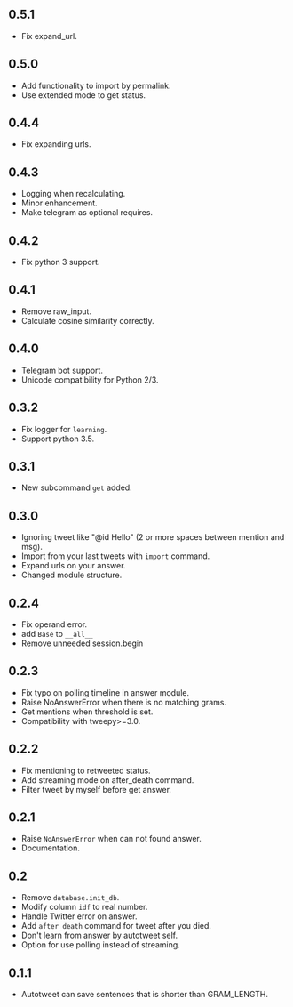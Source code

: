 0.5.1
-----

- Fix expand_url.


0.5.0
-----

- Add functionality to import by permalink.
- Use extended mode to get status.


0.4.4
-----

- Fix expanding urls.


0.4.3
-----

- Logging when recalculating.
- Minor enhancement.
- Make telegram as optional requires.


0.4.2
-----

- Fix python 3 support.


0.4.1
-----

- Remove raw_input.
- Calculate cosine similarity correctly.


0.4.0
-----

- Telegram bot support.
- Unicode compatibility for Python 2/3.


0.3.2
-----

- Fix logger for `learning`.
- Support python 3.5.


0.3.1
-----

- New subcommand `get` added.


0.3.0
-----

- Ignoring tweet like "@id  Hello" (2 or more spaces between mention and msg).
- Import from your last tweets with `import` command.
- Expand urls on your answer.
- Changed module structure.


0.2.4
-----

- Fix operand error.
- add `Base` to `__all__`
- Remove unneeded session.begin


0.2.3
-----

- Fix typo on polling timeline in answer module.
- Raise NoAnswerError when there is no matching grams.
- Get mentions when threshold is set.
- Compatibility with tweepy>=3.0.


0.2.2
-----

- Fix mentioning to retweeted status.
- Add streaming mode on after_death command.
- Filter tweet by myself before get answer.


0.2.1
-----

- Raise `NoAnswerError` when can not found answer.
- Documentation.


0.2
---

- Remove `database.init_db`.
- Modify column `idf` to real number.
- Handle Twitter error on answer.
- Add `after_death` command for tweet after you died.
- Don't learn from answer by autotweet self.
- Option for use polling instead of streaming.

0.1.1
-----

- Autotweet can save sentences that is shorter than GRAM_LENGTH.
